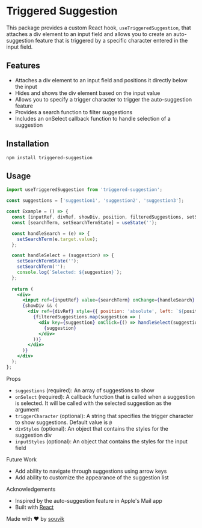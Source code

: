 
# Triggered Suggestion

This package provides a custom React hook, `useTriggeredSuggestion`, that attaches a div element to an input field and allows you to create an auto-suggestion feature that is triggered by a specific character entered in the input field.

## Features
- Attaches a div element to an input field and positions it directly below the input
- Hides and shows the div element based on the input value
- Allows you to specify a trigger character to trigger the auto-suggestion feature
- Provides a search function to filter suggestions
- Includes an onSelect callback function to handle selection of a suggestion

## Installation
``` npm install triggered-suggestion ```


## Usage
```jsx
import useTriggeredSuggestion from 'triggered-suggestion';

const suggestions = ['suggestion1', 'suggestion2', 'suggestion3'];

const Example = () => {
  const [inputRef, divRef, showDiv, position, filteredSuggestions, setSearchTerm] = useTriggeredSuggestion(suggestions, '@');
  const [searchTerm, setSearchTermState] = useState('');

  const handleSearch = (e) => {
    setSearchTerm(e.target.value);
  };

  const handleSelect = (suggestion) => {
    setSearchTermState('');
    setSearchTerm('');
    console.log(`Selected: ${suggestion}`);
  };
  
  return (
    <div>
      <input ref={inputRef} value={searchTerm} onChange={handleSearch} />
      {showDiv && (
        <div ref={divRef} style={{ position: 'absolute', left: `${position.x}px`, top: `${position.y}px` }}>
          {filteredSuggestions.map(suggestion => (
            <div key={suggestion} onClick={() => handleSelect(suggestion)}>
              {suggestion}
            </div>
          ))}
        </div>
      )}
    </div>
  );
};
```

Props
- `suggestions` (required): An array of suggestions to show
- `onSelect` (required): A callback function that is called when a suggestion is selected. It will be called with the selected suggestion as the argument
- `triggerCharacter` (optional): A string that specifies the trigger character to show suggestions. Default value is `@`
- `divStyles` (optional): An object that contains the styles for the suggestion div
- `inputStyles` (optional): An object that contains the styles for the input field


Future Work
- Add ability to navigate through suggestions using arrow keys
- Add ability to customize the appearance of the suggestion list


Acknowledgements
- Inspired by the auto-suggestion feature in Apple's Mail app
- Built with [React](https://reactjs.org/)


Made with ❤ by [souvik](souvik666)
